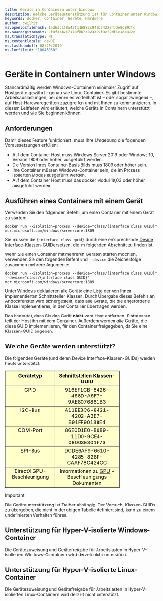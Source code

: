 ```yaml
---
title: Geräte in Containern unter Windows
description: Welche Geräteunterstützung ist für Container unter Windows vorhanden?
keywords: docker, Container, Geräte, Hardware
author: cwilhit
ms.openlocfilehash: 1ad63c158a42f116882c949b242274dde8d893fc
ms.sourcegitcommit: 2f8fd4b2e7113fbb7c323d89f3c72df5e1a4437e
ms.translationtype: MT
ms.contentlocale: de-DE
ms.lasthandoff: 08/20/2019
ms.locfileid: "10045030"
---
```

# <a name="devices-in-containers-on-windows"></a>Geräte in Containern unter Windows

Standardmäßig werden Windows-Containern minimaler Zugriff auf Hostgeräte gewährt – genau wie Linux-Container. Es gibt bestimmte Arbeitsauslastungen, bei denen es vorteilhaft ist – oder sogar zwingend –, auf Host-Hardwaregeräten zuzugreifen und mit Ihnen zu kommunizieren. In diesem Leitfaden wird erläutert, welche Geräte in Containern unterstützt werden und wie Sie beginnen können.

## <a name="requirements"></a>Anforderungen

Damit dieses Feature funktioniert, muss Ihre Umgebung die folgenden Voraussetzungen erfüllen:
- Auf dem Container Host muss Windows Server 2019 oder Windows 10, Version 1809 oder höher, ausgeführt werden.
- Die Version Ihres Container-Basis Bilds muss 1809 oder höher sein.
- Ihre Container müssen Windows-Container sein, die im Prozess isolierten Modus ausgeführt werden.
- Auf dem Container Host muss das docker Modul 19,03 oder höher ausgeführt werden.

## <a name="run-a-container-with-a-device"></a>Ausführen eines Containers mit einem Gerät

Verwenden Sie den folgenden Befehl, um einen Container mit einem Gerät zu starten:

```shell
docker run --isolation=process --device="class/{interface class GUID}" mcr.microsoft.com/windows/servercore:1809
```

Sie müssen die `{interface class guid}` durch eine entsprechende [Device Interface-Klassen-GUID](https://docs.microsoft.com/windows-hardware/drivers/install/overview-of-device-interface-classes)ersetzen, die im folgenden Abschnitt zu finden ist.

Wenn Sie einen Container mit mehreren Geräten starten möchten, verwenden Sie den folgenden Befehl und `--device` die Zeichenfolge zusammen mehrere Argumente:

```shell
docker run --isolation=process --device="class/{interface class GUID}" --device="class/{interface class GUID}" mcr.microsoft.com/windows/servercore:1809
```

Unter Windows deklarieren alle Geräte eine Liste der von Ihnen implementierten Schnittstellen Klassen. Durch Übergabe dieses Befehls an Andockfenster wird sichergestellt, dass alle Geräte, die die angeforderte Klasse implementieren, in den Container übertragen werden.

Das bedeutet, dass Sie das Gerät **nicht** vom Host entfernen. Stattdessen teilt der Host ihn mit dem Container. Außerdem werden _alle_ Geräte, die diese GUID implementieren, für den Container freigegeben, da Sie eine Klassen-GUID angeben.

## <a name="what-devices-are-supported"></a>Welche Geräte werden unterstützt?

Die folgenden Geräte (und deren Device Interface-Klassen-GUIDs) werden heute unterstützt:
  
<table border="1" style="background-color:FFFFCC;border-collapse:collapse;border:1px solid FFCC00;color:000000;width:75%" cellpadding="5" cellspacing="5">
<thead>
<tr valign="top">
<th><center>Gerätetyp</center></th>
<th><center>Schnittstellen Klassen-GUID</center></th>
</tr>
</thead>
<tbody>
<tr valign="top">
<td><center>GPIO</center></td>
<td><center>916EF1CB-8426-468D-A6F7-9AE8076881B3</center></td>
</tr>
<tr valign="top">
<td><center>I2C-Bus</center></td>
<td><center>A11EE3C6-8421-4202-A3E7-B91FF90188E4</center></td>
</tr>
<tr valign="top">
<td><center>COM-Port</center></td>
<td><center>86E0D1E0-8089-11D0-9CE4-08003E301F73</center></td>
</tr>
<tr valign="top">
<td><center>SPI-Bus</center></td>
<td><center>DCDE6AF9-6610-4285-828F-CAAF78C424CC</center></td>
</tr>
<tr valign="top">
<td><center>DirectX GPU-Beschleunigung</center></td>
<td><center>Informationen zu <a href="https://docs.microsoft.com/virtualization/windowscontainers/deploy-containers/gpu-acceleration">GPU</a> -Beschleunigungs Dokumenten</center></td>
</tr>
</tbody>
</table>

> [!IMPORTANT]
> Die Geräteunterstützung ist Treiber abhängig. Der Versuch, Klassen-GUIDs zu übergeben, die nicht in der obigen Tabelle definiert sind, kann zu einem undefinierten Verhalten führen.

## <a name="hyper-v-isolated-windows-container-support"></a>Unterstützung für Hyper-V-isolierte Windows-Container

Die Gerätezuweisung und Gerätefreigabe für Arbeitslasten in Hyper-V-isolierten Windows-Containern wird derzeit nicht unterstützt.

## <a name="hyper-v-isolated-linux-container-support"></a>Unterstützung für Hyper-V-isolierte Linux-Container

Die Gerätezuweisung und Gerätefreigabe für Arbeitslasten in Hyper-V-isolierten Linux-Containern wird derzeit nicht unterstützt.
